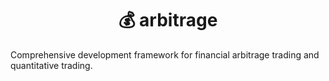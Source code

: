 # <center>💰 arbitrage </center>  
Comprehensive development framework for financial arbitrage trading and quantitative trading.